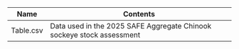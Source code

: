 |Name|Contents|
|----|--------|
|Table.csv|Data used in the 2025 SAFE Aggregate Chinook sockeye stock assessment|
